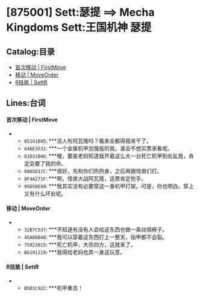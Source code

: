# [875001] Sett:瑟提 ==> Mecha Kingdoms Sett:王国机神 瑟提
## Catalog:目录
* [首次移动 | FirstMove](#首次移动--FirstMove)
* [移动 | MoveOrder](#移动--MoveOrder)
* [R技能 | SettR](#R技能--SettR)

## Lines:台词
#### 首次移动 | FirstMove
- - `05141B45`: ***没人有阿瓦隆吗？看来全都得我来干了。
  - `646E3531`: ***一个金属机甲加强版的我，谁会不想买票来看呢。
  - `81D31B46`: ***喔，要是老妈知道我开着这么大一台死亡机甲到处乱晃，肯定会要了我的命。
  - `8805D17C`: ***很好，先和你们热热身，之后再跟怪兽们打。
  - `8F4A271F`: ***啊，怪兽大战阿瓦隆，这票肯定抢手。
  - `95D56E49`: ***我其实没有必要穿这一身机甲打架。可是，你也明白。穿上又有什么坏处呢。

#### 移动 | MoveOrder
- - `32B7C537`: ***不知道有没有人会给这东西也做一条丝绸裤子。
  - `45A86B48`: ***我可以穿着这东西打上一整天，指甲都不会裂。
  - `75923015`: ***死亡机甲，大杀四方，这就来了。
  - `B6191219`: ***我得给老妈也弄一身这玩意。

#### R技能 | SettR
- - `B5D1C92C`: ***机甲重击！